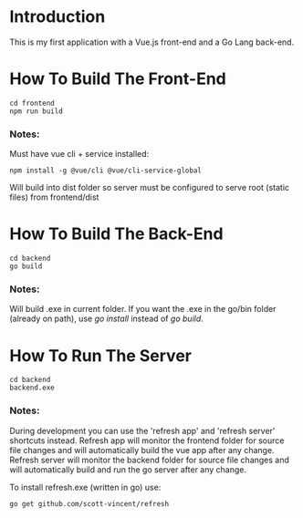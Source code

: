 # Introduction
This is my first application with a Vue.js front-end and a Go Lang back-end.

# How To Build The Front-End
```
cd frontend
npm run build
```
### Notes:
Must have vue cli + service installed:
```
npm install -g @vue/cli @vue/cli-service-global
```
Will build into dist folder so server must be configured to serve root (static files) from frontend/dist

# How To Build The Back-End
```
cd backend
go build
```
### Notes:
Will build .exe in current folder.
If you want the .exe in the go/bin folder (already on path), use *go install* instead of *go build*.

# How To Run The Server
```
cd backend
backend.exe
```
### Notes:
During development you can use the 'refresh app' and 'refresh server' shortcuts instead.
Refresh app will monitor the frontend folder for source file changes and will automatically build the vue app after any change.
Refresh server will monitor the backend folder for source file changes and will automatically build and run the go server after any change.
    
To install refresh.exe (written in go) use:
```    
go get github.com/scott-vincent/refresh
```
